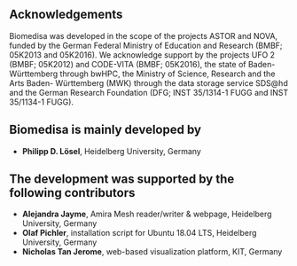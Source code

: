 ## Acknowledgements
Biomedisa was developed in the scope of the projects ASTOR and NOVA, funded by the German Federal Ministry of Education and Research (BMBF; 05K2013 and 05K2016). We acknowledge support by the projects UFO 2 (BMBF; 05K2012) and CODE-VITA (BMBF; 05K2016), the state of Baden-Württemberg through bwHPC, the Ministry of Science, Research and the Arts Baden- Württemberg (MWK) through the data storage service SDS@hd and the German Research Foundation (DFG; INST 35/1314-1 FUGG and INST 35/1134-1 FUGG).

## Biomedisa is mainly developed by
* **Philipp D. Lösel**, Heidelberg University, Germany

## The development was supported by the following contributors
* **Alejandra Jayme**, Amira Mesh reader/writer & webpage, Heidelberg University, Germany
* **Olaf Pichler**, installation script for Ubuntu 18.04 LTS, Heidelberg University, Germany
* **Nicholas Tan Jerome**, web-based visualization platform, KIT, Germany

